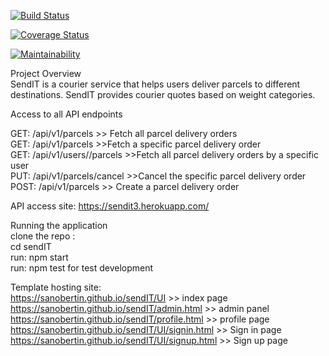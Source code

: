 [![Build Status](https://travis-ci.org/sanobertin/sendIT.svg?branch=editor)](https://travis-ci.org/sanobertin/sendIT) <br />

[![Coverage Status](https://coveralls.io/repos/github/sanobertin/sendIT/badge.svg?branch=master)](https://coveralls.io/github/sanobertin/sendIT?branch=master) <br />

[![Maintainability](https://api.codeclimate.com/v1/badges/b9730dc36784773c6953/maintainability)](https://codeclimate.com/github/sanobertin/sendIT/maintainability) <br />

Project Overview<br />
SendIT is a courier service that helps users deliver parcels to different destinations. SendIT
provides courier quotes based on weight categories.<br />

Access to all API endpoints<br />

GET: /api/v1/parcels           >> Fetch all parcel delivery orders<br />
GET: /api/v1/parcels<parcelId>   >>Fetch a specific parcel delivery order<br />
GET: /api/v1/users/<usersId>/parcels  >>Fetch all parcel delivery orders by a specific user<br />
PUT: /api/v1/parcels<parcelID>/cancel >>Cancel the specific parcel delivery order<br />
POST: /api/v1/parcels >> Create a parcel delivery order<br />
  
API access site: https://sendit3.herokuapp.com/ <br />

Running the application <br />
clone the repo :<br />
cd sendIT <br />
run: npm start<br />
run: npm test  for test development <br />

Template hosting site: <br />
https://sanobertin.github.io/sendIT/UI  >> index page <br />
https://sanobertin.github.io/sendIT/admin.html  >> admin panel <br />
https://sanobertin.github.io/sendIT/profile.html  >>  profile page <br />
https://sanobertin.github.io/sendIT/UI/signin.html  >> Sign in page <br />
https://sanobertin.github.io/sendIT/UI/signup.html  >> Sign up page <br />

